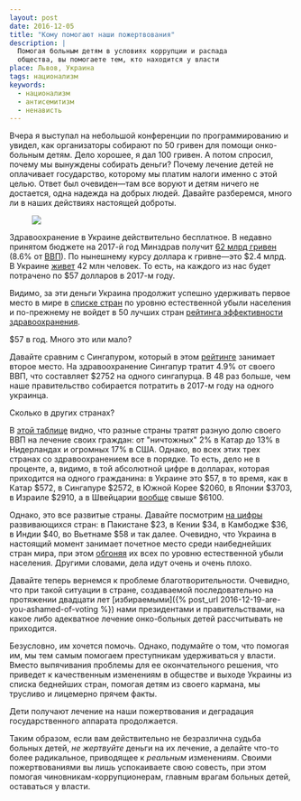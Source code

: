```yaml
---
layout: post
date: 2016-12-05
title: "Кому помогают наши пожертвования"
description: |
  Помогая больным детям в условиях коррупции и распада
  общества, вы помогаете тем, кто находится у власти
place: Львов, Украина
tags: национализм
keywords:
  - национализм
  - антисемитизм
  - ненависть
---
```


Вчера я выступал на небольшой конференции по программированию и
увидел, как организаторы собирают по 50 гривен для помощи онко-больным
детям. Дело хорошее, я дал 100 гривен. А потом спросил, почему мы
вынуждены собирать деньги? Почему лечение детей не оплачивает государство, которому
мы платим налоги именно с этой целью. Ответ был очевиден&mdash;там
все воруют и детям ничего не достается, одна надежда на добрых людей.
Давайте разберемся, много ли в наших действиях настоящей доброты.

<figure><a href="http://rian.com.ua/analytics/20151222/1002453111.html">
<img src="http://rian.com.ua/images/35363/09/353630932.jpg"/>
</a></figure>

<!--more-->

Здравоохранение в Украине действительно бесплатное. В недавно принятом
бюджете на 2017-й год Минздрав получит
[62 млрд гривен](https://delo.ua/ukraine/bjudzhet-na-medicinu-v-2017-godu-avtonomija-bolnic-i-uvelichenie-323222/)
(8.6% от [ВВП](http://www.segodnya.ua/politics/pnews/Byudzhet-Ukrainy-2017-v-cifrah.html)).
По нынешнему курсу доллара к гривне&mdash;это $2.4 млрд.
В Украине [живет](https://ru.wikipedia.org/wiki/%D0%9D%D0%B0%D1%81%D0%B5%D0%BB%D0%B5%D0%BD%D0%B8%D0%B5_%D0%A3%D0%BA%D1%80%D0%B0%D0%B8%D0%BD%D1%8B)
42 млн человек. То есть, на каждого из нас будет потрачено по $57 долларов
в 2017-м году.

Видимо, за эти деньги Украина продолжит успешно удерживать первое место в мире в
[списке стран](https://ru.wikipedia.org/wiki/%D0%A1%D0%BF%D0%B8%D1%81%D0%BE%D0%BA_%D1%81%D1%82%D1%80%D0%B0%D0%BD_%D0%BF%D0%BE_%D0%B5%D1%81%D1%82%D0%B5%D1%81%D1%82%D0%B2%D0%B5%D0%BD%D0%BD%D0%BE%D0%BC%D1%83_%D0%BF%D1%80%D0%B8%D1%80%D0%BE%D1%81%D1%82%D1%83_%D0%BD%D0%B0%D1%81%D0%B5%D0%BB%D0%B5%D0%BD%D0%B8%D1%8F)
по уровню естественной убыли населения и по-прежнему не войдет
в 50 лучших стран
[рейтинга эффективности здравоохранения](http://www.rbc.ru/society/29/09/2016/57ecd9499a79476f9328bb8f).

$57 в год. Много это или мало?

Давайте сравним с Сингапуром, который в этом
[рейтинге](http://gtmarket.ru/news/2016/10/08/7306) занимает второе место.
На здравоохранение Сингапур тратит 4.9% от своего ВВП, что составляет
$2752 на одного сингапурца. В 48 раз больше, чем наше правительство собирается
потратить в 2017-м году на одного украинца.

Сколько в других странах?

В [этой таблице](http://gtmarket.ru/ratings/expenditure-on-health/info)
видно, что разные страны тратят разную долю своего ВВП на
лечение своих граждан: от "ничтожных" 2% в Катар до 13% в Нидерландах и
огромных 17% в США. Однако, во всех этих трех странах со здравоохранением все в порядке.
То есть, дело не в проценте, а, видимо, в той абсолютной цифре в долларах, которая приходится
на одного гражданина:
в Украине это $57,
в то время, как
в Катар $572,
в Сингапуре $2572,
в Южной Корее $2060,
в Японии $3703,
в Израиле $2910,
а в Швейцарии [вообще](https://ru.wikipedia.org/wiki/%D0%9E%D0%B1%D1%89%D0%B8%D0%B5_%D1%80%D0%B0%D1%81%D1%85%D0%BE%D0%B4%D1%8B_%D0%BD%D0%B0_%D0%B7%D0%B4%D1%80%D0%B0%D0%B2%D0%BE%D0%BE%D1%85%D1%80%D0%B0%D0%BD%D0%B5%D0%BD%D0%B8%D0%B5)
свыше $6100.

Однако, это все развитые страны. Давайте посмотрим
[на цифры](https://ru.wikipedia.org/wiki/%D0%9E%D0%B1%D1%89%D0%B8%D0%B5_%D1%80%D0%B0%D1%81%D1%85%D0%BE%D0%B4%D1%8B_%D0%BD%D0%B0_%D0%B7%D0%B4%D1%80%D0%B0%D0%B2%D0%BE%D0%BE%D1%85%D1%80%D0%B0%D0%BD%D0%B5%D0%BD%D0%B8%D0%B5)
развивающихся стран: в Пакистане $23, в Кении $34, в Камбодже $36,
в Индии $40, во Вьетнаме $58 и так далее.
Очевидно, что Украина в настоящий момент занимает почетное место
среди наибеднейших стран мира, при этом
[обгоняя](https://ru.wikipedia.org/wiki/%D0%A1%D0%BF%D0%B8%D1%81%D0%BE%D0%BA_%D1%81%D1%82%D1%80%D0%B0%D0%BD_%D0%BF%D0%BE_%D0%B5%D1%81%D1%82%D0%B5%D1%81%D1%82%D0%B2%D0%B5%D0%BD%D0%BD%D0%BE%D0%BC%D1%83_%D0%BF%D1%80%D0%B8%D1%80%D0%BE%D1%81%D1%82%D1%83_%D0%BD%D0%B0%D1%81%D0%B5%D0%BB%D0%B5%D0%BD%D0%B8%D1%8F)
их всех по уровню естественной убыли населения. Другими словами, дела идут
очень и очень плохо.

Давайте теперь вернемся к проблеме благотворительности. Очевидно, что при
такой ситуации в стране, создаваемой последовательно на протяжении двадцати лет
[избираемыми]({% post_url 2016-12-19-are-you-ashamed-of-voting %})
нами президентами и правительствами, на какое либо адекватное лечение
онко-больных детей рассчитывать не приходится.

Безусловно, им хочется помочь. Однако, подумайте о том, что помогая им, мы
тем самым помогаем преступникам удерживаться у власти. Вместо выпячивания
проблемы для ее окончательного решения, что приведет к качественным
изменениям в обществе и выходе Украины из списка беднейших стран,
помогая детям из своего кармана, мы трусливо и лицемерно прячем факты.

Дети получают лечение на наши пожертвования и деградация государственного
аппарата продолжается.

Таким образом, если вам действительно не безразлична
судьба больных детей, _не жертвуйте_ деньги на их лечение, а делайте что-то
более радикальное, приводящее к _реальным_ изменениям. Своими пожертвованиями
вы лишь успокаиваете свою совесть, при этом помогая чиновникам-коррупционерам, главным врагам
больных детей, оставаться у власти.

